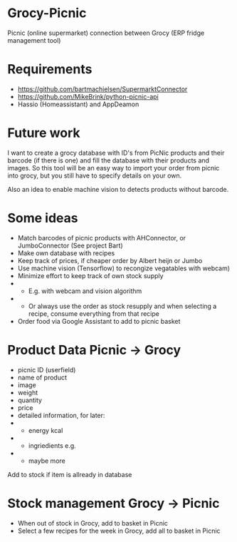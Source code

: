 # Grocy-Picnic
Picnic (online supermarket) connection between Grocy (ERP fridge management tool)

# Requirements
- https://github.com/bartmachielsen/SupermarktConnector
- https://github.com/MikeBrink/python-picnic-api
- Hassio (Homeassistant) and AppDeamon

# Future work
I want to create a grocy database with ID's from PicNic products and their barcode (if there is one) and fill the database with their products and images.
So this tool will be an easy way to import your order from picnic into grocy, but you still have to specify details on your own.

Also an idea to enable machine vision to detects products without barcode.

# Some ideas
- Match barcodes of picnic products with AHConnector, or JumboConnector (See project Bart)
- Make own database with recipes
- Keep track of prices, if cheaper order by Albert heijn or Jumbo
- Use machine vision (Tensorflow) to recongize vegatables with webcam)
- Minimize effort to keep track of own stock supply
- - E.g. with webcam and vision algorithm
- - Or always use the order as stock resupply and when selecting a recipe, consume everything from that recipe
- Order food via Google Assistant to add to picnic basket

# Product Data Picnic -> Grocy
- picnic ID (userfield)
- name of product
- image 
- weight
- quantity
- price
- detailed information, for later:
- - energy kcal
- - ingriedients e.g.
- - maybe more

Add to stock if item is allready in database

# Stock management Grocy -> Picnic
- When out of stock in Grocy, add to basket in Picnic
- Select a few recipes for the week in Grocy, add all to basket in Picnic
